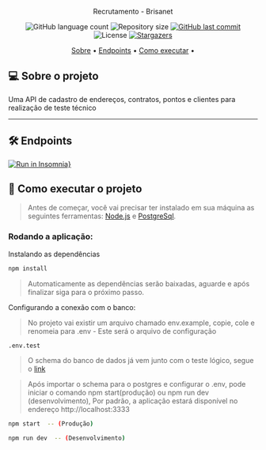 <p align="center">
Recrutamento - Brisanet
</p>

<p align="center">
  <img alt="GitHub language count" src="https://img.shields.io/github/languages/count/SnzDev/recrutamento-backend?color=%2304D361">

  <img alt="Repository size" src="https://img.shields.io/github/repo-size/SnzDev/recrutamento-backend">

  <a href="https://github.com/SnzDev/recrutamento-backend/commits/master">
    <img alt="GitHub last commit" src="https://img.shields.io/github/last-commit/SnzDev/recrutamento-backend">
  </a>

   <img alt="License" src="https://img.shields.io/badge/license-MIT-brightgreen">
   <a href="https://github.com/SnzDev/recrutamento-backend/stargazers">
    <img alt="Stargazers" src="https://img.shields.io/github/stars/SnzDev/recrutamento-backend/stargazers?style=social">
  </a>
</p>

<p align="center">
 <a href="#-sobre-o-projeto">Sobre</a> •
 <a href="#-endpoints">Endpoints</a> •
 <a href="#-como-executar-o-projeto">Como executar</a> •
</p>

## 💻 Sobre o projeto

Uma API de cadastro de endereços, contratos, pontos e clientes para realização de teste técnico

---

## 🛠 Endpoints

[![Run in Insomnia}](https://insomnia.rest/images/run.svg)](https://insomnia.rest/run/?label=Recrutamento&uri=https%3A%2F%2Fgithub.com%2FSnzDev%2Frecrutamento-backend%2Fend-point%2FRecrutamento.json)

## 🚀 Como executar o projeto

> Antes de começar, você vai precisar ter instalado em sua máquina as seguintes ferramentas:
>  [Node.js](https://nodejs.org/en/) e [PostgreSql](https://www.postgresql.org/).

### Rodando a aplicação:

Instalando as dependências
```bash
npm install
```
> Automaticamente as dependências serão baixadas, aguarde e após finalizar siga para o próximo passo.


Configurando a conexão com o banco:

>No projeto vai existir um arquivo chamado env.example, copie, cole e renomeia para .env - Este será o arquivo de configuração
```bash
.env.test
```
> O schema do banco de dados já vem junto com o teste lógico, segue o [link](https://github.com/Brisanet/Recrutamento)


> Após importar o schema para o postgres e configurar o .env, pode iniciar o comando npm start(produção) ou npm run dev (desenvolvimento), Por padrão, a aplicação estará disponível no endereço http://localhost:3333
```bash
npm start  -- (Produção)

npm run dev  -- (Desenvolvimento)
```
